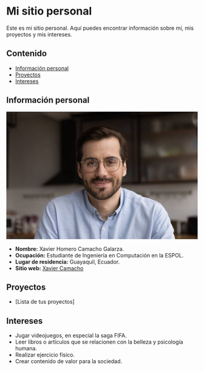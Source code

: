# Mi sitio personal
Este es mi sitio personal. Aquí puedes encontrar información sobre mí, mis
proyectos y mis intereses.

## Contenido
* [Información personal](#información-personal)
* [Proyectos](#proyectos)
* [Intereses](#intereses)
  
## Información personal
![alt text](imagenEjemplo.jpg)
* **Nombre:** Xavier Homero Camacho Galarza.
* **Ocupación:** Estudiante de Ingeniería en Computación en la ESPOL.
* **Lugar de residencia:** Guayaquil, Ecuador.
* **Sitio web:** [Xavier Camacho](https://xavih830.github.io/Xavih830)
  
## Proyectos
* [Lista de tus proyectos]
  
## Intereses
* Jugar videojuegos, en especial la saga FIFA.
* Leer libros o artículos que se relacionen con la belleza y psicología humana.
* Realizar ejercicio físico.
* Crear contenido de valor para la sociedad.
